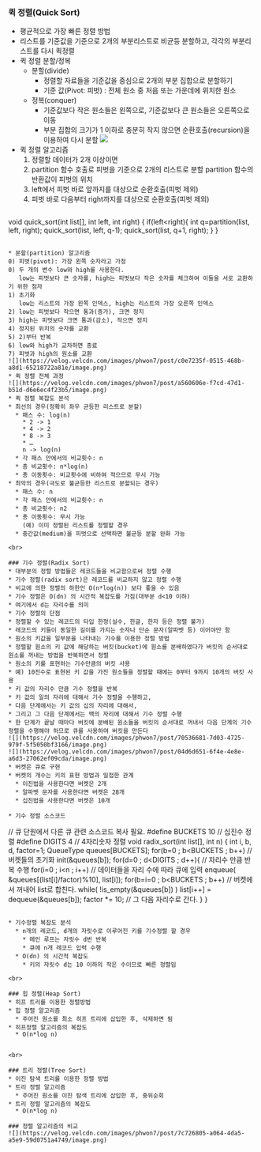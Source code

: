 ### 퀵 정렬(Quick Sort)
* 평균적으로 가장 빠른 정렬 방법
* 리스트를 기준값을 기준으로 2개의 부분리스트로 비균등 분할하고, 각각의 부분리스트를 다시 퀵정렬
* 퀵 정렬 분할/정복
  * 분할(divide)
    * 정렬할 자료들을 기준값을 중심으로 2개의 부분 집합으로 분할하기
    * 기준 값(Pivot: 피벗) : 전체 원소 중 처음 또는 가운데에 위치한 원소
  * 정복(conquer)
    * 기준값보다 작은 원소들은 왼쪽으로, 기준값보다 큰 원소들은 오른쪽으로 이동
    * 부분 집합의 크기가 1 이하로 충분히 작지 않으면 순환호출(recursion)을 이용하여 다시 분할
    ![](https://velog.velcdn.com/images/phwon7/post/4bd71d47-8b79-41f4-8a44-dba6abfbb316/image.png)
* 퀵 정렬 알고리즘
  1. 정렬할 데이터가 2개 이상이면 
  2. partition 함수 호출로 피벗을 기준으로 2개의 리스트로 분할
     partition 함수의 반환값이 피벗의 위치
  3. left에서 피벗 바로 앞까지를 대상으로 순환호출(피벗 제외)
  4. 피벗 바로 다음부터 right까지를 대상으로 순환호출(피벗 제외)
  ```
void quick_sort(int list[], int left, int right) {
	if(left<right){
		int q=partition(list, left, right);
		quick_sort(list, left, q-1);
		quick_sort(list, q+1, right);
	}
}
  ```

* 분할(partition) 알고리즘
  0) 피벗(pivot): 가장 왼쪽 숫자라고 가정
  0) 두 개의 변수 low와 high를 사용한다.
     low는 피벗보다 큰 숫자를, high는 피벗보다 작은 숫자를 체크하여 이들을 서로 교환하기 위한 첨자
  1) 초기화
     low는 리스트의 가장 왼쪽 인덱스, high는 리스트의 가장 오른쪽 인덱스
  2) low는 피벗보다 작으면 통과(증가), 크면 정지
  3) high는 피벗보다 크면 통과(감소), 작으면 정지
  4) 정지된 위치의 숫자를 교환
  5) 2)부터 반복
  6) low와 high가 교차하면 종료
  7) 피벗과 high의 원소를 교환
  ![](https://velog.velcdn.com/images/phwon7/post/c0e7235f-0515-468b-a8d1-65218722a81e/image.png)
* 퀵 정렬 전체 과정
![](https://velog.velcdn.com/images/phwon7/post/a560606e-f7cd-47d1-b51d-d6e6ec4f23b5/image.png)
* 퀵 정렬 복잡도 분석
  * 최선의 경우(정확히 좌우 균등한 리스트로 분할)
    * 패스 수: log(n)
	  * 2 -> 1
	  * 4 -> 2
	  * 8 -> 3
	  * …
      n -> log(n)
    * 각 패스 안에서의 비교횟수: n
    * 총 비교횟수: n*log(n)
    * 총 이동횟수: 비교횟수에 비하여 적으므로 무시 가능
  * 최악의 경우(극도로 불균등한 리스트로 분할되는 경우)
    * 패스 수: n
    * 각 패스 안에서의 비교횟수: n
    * 총 비교횟수: n2
    * 총 이동횟수: 무시 가능
	  (예) 이미 정렬된 리스트를 정렬할 경우
    * 중간값(medium)을 피벗으로 선택하면 불균등 분할 완화 가능

<br>

### 기수 정렬(Radix Sort)
* 대부분의 정렬 방법들은 레코드들을 비교함으로써 정렬 수행
* 기수 정렬(radix sort)은 레코드를 비교하지 않고 정렬 수행
  * 비교에 의한 정렬의 하한인 O(n*log(n)) 보다 좋을 수 있음
  * 기수 정렬은 O(dn) 의 시간적 복잡도를 가짐(대부분 d<10 이하)
  * 여기에서 d는 자리수를 의미
* 기수 정렬의 단점
  * 정렬할 수 있는 레코드의 타입 한정(실수, 한글, 한자 등은 정렬 불가)
  * 레코드의 키들이 동일한 길이를 가지는 숫자나 단순 문자(알파벳 등) 이어야만 함
* 원소의 키값을 일부분을 나타내는 기수를 이용한 정렬 방법
* 정렬할 원소의 키 값에 해당하는 버킷(bucket)에 원소를 분배하였다가 버킷의 순서대로 원소를 꺼내는 방법을 반복하면서 정렬
* 원소의 키를 표현하는 기수만큼의 버킷 사용
  * 예) 10진수로 표현된 키 값을 가진 원소들을 정렬할 때에는 0부터 9까지 10개의 버킷 사용
* 키 값의 자리수 만큼 기수 정렬을 반복
  * 키 값의 일의 자리에 대해서 기수 정렬을 수행하고,
  * 다음 단계에서는 키 값의 십의 자리에 대해서,
  * 그리고 그 다음 단계에서는 백의 자리에 대해서 기수 정렬 수행
  * 한 단계가 끝날 때마다 버킷에 분배된 원소들을 버킷의 순서대로 꺼내서 다음 단계의 기수 정렬을 수행해야 하므로 큐를 사용하여 버킷을 만든다
  ![](https://velog.velcdn.com/images/phwon7/post/70536681-7d03-4725-979f-5f5050bf3166/image.png)
  ![](https://velog.velcdn.com/images/phwon7/post/04d6d651-6f4e-4e8e-a6d3-27062ef09cda/image.png)
  * 버켓은 큐로 구현
  * 버켓의 개수는 키의 표현 방법과 밀접한 관계
    * 이진법을 사용한다면 버켓은 2개
    * 알파벳 문자를 사용한다면 버켓은 28개
    * 십진법을 사용한다면 버켓은 10개
    
* 기수 정렬 소스코드

```
// 큐 단원에서 다른 큐 관련 소스코드 복사 필요.
#define BUCKETS 10 // 십진수 정렬
#define DIGITS 4 // 4자리숫자 정렬
void radix_sort(int list[], int n) {
	int i, b, d, factor=1;
	QueueType queues[BUCKETS];
	for(b=0 ; b<BUCKETS ; b++) // 버켓들의 초기화
		init(&queues[b]);
	for(d=0 ; d<DIGITS ; d++){ // 자리수 만큼 반복 수행
		for(i=0 ; i<n ; i++) // 데이터들을 자리 수에 따라 큐에 입력
			enqueue( &queues[(list[i]/factor)%10], list[i]);
		for(b=i=0 ; b<BUCKETS ; b++) // 버켓에서 꺼내어 list로 합친다.
			while( !is_empty(&queues[b]) )
				list[i++] = dequeue(&queues[b]);
		factor *= 10; // 그 다음 자리수로 간다.
	}
}
```

* 기수정렬 복잡도 분석
  * n개의 레코드, d개의 자릿수로 이루어진 키를 기수정렬 할 경우
    * 메인 루프는 자릿수 d번 반복
    * 큐에 n개 레코드 입력 수행
  * O(dn) 의 시간적 복잡도
    * 키의 자릿수 d는 10 이하의 작은 수이므로 빠른 정렬임
    
<br>

### 힙 정렬(Heap Sort)
* 히프 트리를 이용한 정렬방법
* 힙 정렬 알고리즘
  * 주어진 원소를 최소 히프 트리에 삽입한 후, 삭제하면 됨
* 히프정렬 알고리즘의 복잡도
  * O(n*log n)
  
      
<br>

### 트리 정렬(Tree Sort)
* 이진 탐색 트리를 이용한 정렬 방법
* 트리 정렬 알고리즘
  * 주어진 원소를 이진 탐색 트리에 삽입한 후, 중위순회
* 트리 정렬 알고리즘의 복잡도
  * O(n*log n)
  
### 정렬 알고리즘의 비교
![](https://velog.velcdn.com/images/phwon7/post/7c726805-a064-4da5-a5e9-59d0751a4749/image.png)
